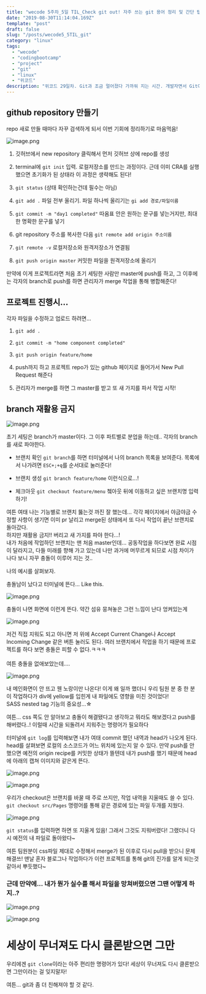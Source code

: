 ```yaml
---
title: "wecode 5주차_5일 TIL_Check git out! 자주 쓰는 git 용어 정리 및 간단 팁"
date: "2019-08-30T11:14:04.169Z"
template: "post"
draft: false
slug: "/posts/wecode5_5TIL_git"
category: "linux"
tags:
  - "wecode"
  - "codingbootcamp"
  - "project"
  - "git"
  - "linux"
  - "위코드"
description: "위코드 29일차. Git과 조금 멀어졌다 가까워 지는 시간. 개발자면서 Git이랑 안 친하면 개발자라 할 수 없다. Git과 절친이 되기 위한 그 첫 번째 여정이 지금 바로 시작된다."
---
```


## github repository 만들기

repo 새로 만들 때마다 자꾸 검색하게 되서 이번 기회에 정리하기로 마음먹음!

![image.png](https://images.velog.io/post-images/dooreplay/ed22c560-bccc-11e9-af0d-7bc87d670a4f/image.png)

1. 깃허브에서 new repository 클릭해서 먼저 깃허브 상에 repo를 생성

2. terminal에 `git init` 입력. 로컬저장소를 만드는 과정이다. 근데 이미 CRA를 실행했으면 초기화가 된 상태라 이 과정은 생략해도 된다!

3. `git status` (상태 확인하는건데 필수는 아님)

4. `git add .` 파일 전부 올리기. 파일 하나씩 올리기는 `gi add 경로/파일이름`

5. `git commit -m "day1 completed"` 따옴표 안은 원하는 문구를 넣는거지만, 최대한 명확한 문구를 넣기

6. git repository 주소를 복사한 다음 `git remote add origin 주소이름`

7. `git remote -v` 로컬저장소와 원격저장소가 연결됨

8. `git push origin master` 커밋한 파일을 원격저장소에 올리기

만약에 이게 프로젝트라면 처음 초기 세팅한 사람만 master에 push를 하고,
그 이후에는 각자의 branch로 push를 하면 관리자가 merge 작업을 통해 병합해준다!

## 프로젝트 진행시...

각자 파일을 수정하고 업로드 하려면...

1. `git add .`

2. `git commit -m "home component completed"`

3. `git push origin feature/home`

4. push까지 하고 프로젝트 repo가 있는 github 페이지로 들어가서 New Pull Request 해준다

5. 관리자가 merge를 하면 그 master를 받고 또 새 가지를 파서 작업 시작!

## branch 재활용 금지

![image.png](https://images.velog.io/post-images/dooreplay/e30ec630-cc5a-11e9-a60f-17e4210d0ccf/image.png)

초기 세팅은 branch가 master이다. 그 이후 파트별로 분업을 하는데.. 각자의 branch를 새로 파야한다.

- 브랜치 확인
  `git branch`를 하면 터미널에서 나의 branch 목록을 보여준다. 목록에서 나가려면 `ESC+;+q`를 순서대로 눌러준다!

- 브랜치 생성
  `git branch feature/home` 이런식으로...!

- 체크아웃
  `git checkout feature/menu` 쳌아웃 뒤에 이동하고 싶은 브랜치명 입력하기!

여튼 여태 나는 기능별로 브랜치 뚫는것 까진 잘 했는데... 각각 페이지에서 야금야금 수정할 사항이 생기면 이미 pr 날리고 merge된 상태에서 또 다시 작업이 끝난 브랜치로 돌아갔다. <br/>하지만 재활용 금지!! 버리고 새 가지를 파야 한다...!<br/>
내가 처음에 작업하던 브랜치는 맨 처음 master인데... 공동작업을 하다보면 완료 시점이 달라지고, 다들 미래를 향해 가고 있는데 나만 과거에 머무르게 되므로 시점 차이가 나다 보니 자꾸 충돌이 이루어 지는 것..

나의 예시를 살펴보자.

충돌남이 났다고 터미널에 뜬다... Like this.

![image.png](https://images.velog.io/post-images/dooreplay/bdcea870-c91e-11e9-a47f-e3d5dc19fd81/image.png)

충돌이 나면 화면에 이런게 뜬다. 약간 섬유 뭉쳐놓은 그런 느낌이 난다 엉켜있는게

![image.png](https://images.velog.io/post-images/dooreplay/3598abf0-cada-11e9-a82a-cffb68435e6d/image.png)

저건 직접 지워도 되고 아니면 저 위에 Accept Current Change나 Accept Incoming Change 같은 버튼 눌러도 된다.
여러 브랜치에서 작업을 하기 때문에 프로젝트를 하다 보면 충돌은 피할 수 없다.ㅋㅋㅋ<br/>
<br/>여튼 충돌을 없애보았는데....

![image.png](https://images.velog.io/post-images/dooreplay/6dd426a0-c91f-11e9-a47f-e3d5dc19fd81/image.png)

내 메인화면이 안 뜨고 웬 노랑이만 나온다!
이게 왜 일까 했더니 우리 팀원 분 중 한 분이 작업하다가 div에 yellow를 입힌게 내 파일에도 영향을 미친 것이었다! <br/>SASS nested tag 기능의 중요성...☆

여튼... css 쪽도 안 알아보고 충돌이 해결됐다고 생각하고 뭐라도 해보겠다고 push를 해버렸다..!
이럴때 시간을 되돌려서 지워주는 명령어가 필요하다

터미널에 `git log`를 입력해보면 내가 여태 commit 했던 내역과 head가 나오게 된다.
head를 살펴보면 로컬의 소스코드가 어느 위치에 있는지 알 수 있다.
만약 push를 안 했으면 예전의 origin recipe를 커밋한 상태가 뜰텐데 내가 push를 했기 때문에 head에 아래의 캡쳐 이미지와 같은게 뜬다.

![image.png](https://images.velog.io/post-images/dooreplay/42863330-c93d-11e9-a234-d98c498b5e96/image.png)

![image.png](https://images.velog.io/post-images/dooreplay/0870db40-c93e-11e9-94f8-973ff48cfb77/image.png)

우리가 checkout은 브랜치를 바꿀 때 주로 쓰지만, 작업 내역을 지울때도 쓸 수 있다.
`git checkout src/Pages` 명령어를 통해 같은 경로에 있는 파일 두개를 지웠다.

![image.png](https://images.velog.io/post-images/dooreplay/27fc6b00-c93e-11e9-94f8-973ff48cfb77/image.png)

`git status`를 입력하면 하면 또 지울게 있음! 그래서 그것도 지워버렸다!
그랬더니 다시 예전의 내 파일로 돌아왔다~

여튼 팀원분이 css파일 제대로 수정해서 merge가 된 이후로 다시 pull을 받으니 문제 해결쓰!
맨날 혼자 블로그나 작업하다가 이런 프로젝트를 통해 git의 진가를 알게 되는것 같아서 뿌듯했다~

### 근데 만약에... 내가 뭔가 실수를 해서 파일을 망쳐버렸으면 그땐 어떻게 하지..?

![image.png](https://images.velog.io/post-images/dooreplay/0231f150-c8a4-11e9-9813-697e23afe5d4/image.png)

![image.png](https://images.velog.io/post-images/dooreplay/7206a880-cc5b-11e9-a75b-5d8adc576244/image.png)

# 세상이 무너져도 다시 클론받으면 그만

우리에겐 `git clone`이라는 아주 편리한 명령어가 있다!
세상이 무너져도 다시 클론받으면 그만이라는 걸 잊지말자!

여튼... git과 좀 더 친해져야 할 것 같다.
